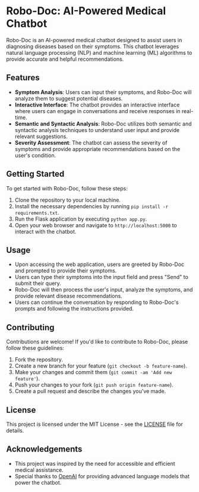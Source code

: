 # Robo-Doc: AI-Powered Medical Chatbot
Robo-Doc is an AI-powered medical chatbot designed to assist users in diagnosing diseases based on their symptoms. This chatbot leverages natural language processing (NLP) and machine learning (ML) algorithms to provide accurate and helpful recommendations.
## Features
- **Symptom Analysis**: Users can input their symptoms, and Robo-Doc will analyze them to suggest potential diseases.
- **Interactive Interface**: The chatbot provides an interactive interface where users can engage in conversations and receive responses in real-time.
- **Semantic and Syntactic Analysis**: Robo-Doc utilizes both semantic and syntactic analysis techniques to understand user input and provide relevant suggestions.
- **Severity Assessment**: The chatbot can assess the severity of symptoms and provide appropriate recommendations based on the user's condition.

## Getting Started
To get started with Robo-Doc, follow these steps:

1. Clone the repository to your local machine.
2. Install the necessary dependencies by running `pip install -r requirements.txt`.
3. Run the Flask application by executing `python app.py`.
4. Open your web browser and navigate to `http://localhost:5000` to interact with the chatbot.

## Usage

- Upon accessing the web application, users are greeted by Robo-Doc and prompted to provide their symptoms.
- Users can type their symptoms into the input field and press "Send" to submit their query.
- Robo-Doc will then process the user's input, analyze the symptoms, and provide relevant disease recommendations.
- Users can continue the conversation by responding to Robo-Doc's prompts and following the instructions provided.

## Contributing

Contributions are welcome! If you'd like to contribute to Robo-Doc, please follow these guidelines:

1. Fork the repository.
2. Create a new branch for your feature (`git checkout -b feature-name`).
3. Make your changes and commit them (`git commit -am 'Add new feature'`).
4. Push your changes to your fork (`git push origin feature-name`).
5. Create a pull request and describe the changes you've made.

## License

This project is licensed under the MIT License - see the [LICENSE](LICENSE) file for details.

## Acknowledgements

- This project was inspired by the need for accessible and efficient medical assistance.
- Special thanks to [OpenAI](https://openai.com/) for providing advanced language models that power the chatbot.
